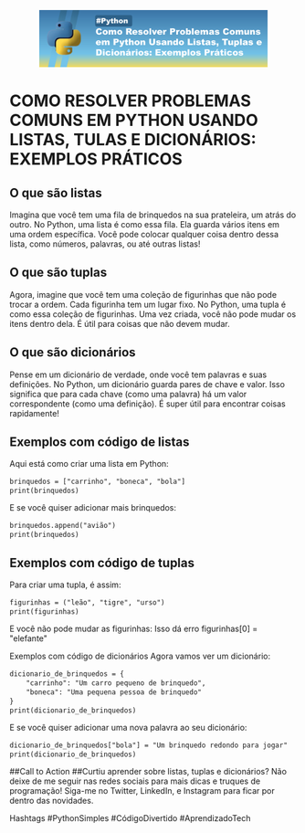 
<p align="center">
  <img 
    src=".github/assets/ArtigoPythonListasDicionarios.png"
    width="400"  
  />
</p>

# COMO RESOLVER PROBLEMAS COMUNS EM PYTHON USANDO LISTAS, TULAS E DICIONÁRIOS: EXEMPLOS PRÁTICOS

## O que são listas
Imagina que você tem uma fila de brinquedos na sua prateleira, um atrás do outro. No Python, uma lista é como essa fila. Ela guarda vários itens em uma ordem específica. Você pode colocar qualquer coisa dentro dessa lista, como números, palavras, ou até outras listas!

## O que são tuplas
Agora, imagine que você tem uma coleção de figurinhas que não pode trocar a ordem. Cada figurinha tem um lugar fixo. No Python, uma tupla é como essa coleção de figurinhas. Uma vez criada, você não pode mudar os itens dentro dela. É útil para coisas que não devem mudar.

## O que são dicionários
Pense em um dicionário de verdade, onde você tem palavras e suas definições. No Python, um dicionário guarda pares de chave e valor. Isso significa que para cada chave (como uma palavra) há um valor correspondente (como uma definição). É super útil para encontrar coisas rapidamente!

## Exemplos com código de listas
Aqui está como criar uma lista em Python:

    brinquedos = ["carrinho", "boneca", "bola"]
    print(brinquedos)
E se você quiser adicionar mais brinquedos:

    brinquedos.append("avião")
    print(brinquedos)
## Exemplos com código de tuplas
Para criar uma tupla, é assim:

    figurinhas = ("leão", "tigre", "urso")
    print(figurinhas)
E você não pode mudar as figurinhas:
Isso dá erro
    figurinhas[0] = "elefante"
    
Exemplos com código de dicionários
Agora vamos ver um dicionário:

    dicionario_de_brinquedos = {
        "carrinho": "Um carro pequeno de brinquedo",
        "boneca": "Uma pequena pessoa de brinquedo"
    }
    print(dicionario_de_brinquedos)
E se você quiser adicionar uma nova palavra ao seu dicionário:

    dicionario_de_brinquedos["bola"] = "Um brinquedo redondo para jogar"
    print(dicionario_de_brinquedos)

##Call to Action
##Curtiu aprender sobre listas, tuplas e dicionários? Não deixe de me seguir nas redes sociais para mais dicas e truques de programação! Siga-me no Twitter, LinkedIn, e Instagram para ficar por dentro das novidades.

Hashtags
#PythonSimples #CódigoDivertido #AprendizadoTech

